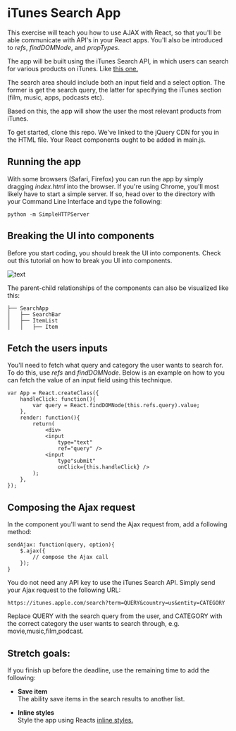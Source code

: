# iTunes Search App

This exercise will teach you how to use AJAX with React, so that you'll be able communicate with API's in your React apps. You'll also be introduced to *refs*, *findDOMNode*, and *propTypes*.

The app will be built using the iTunes Search API, in which users can search for various products on iTunes. Like [this one.](http://reactforbeginners.github.io/exercise2-itunesapi/)

The search area should include both an input field and a select option. The former is get the search query, the latter for specifying the iTunes section (film, music, apps, podcasts etc).

Based on this, the app will show the user the most relevant products from iTunes.

To get started, clone this repo. We've linked to the jQuery CDN for you in the HTML file. Your React components ought to be added in main.js.

## Running the app

With some browsers (Safari, Firefox) you can run the app by simply dragging *index.html* into the browser. If you're using Chrome, you'll most likely have to start a simple server. If so, head over to the directory with your Command Line Interface and type the following:

	python -m SimpleHTTPServer

## Breaking the UI into components

Before you start coding, you should break the UI into components. Check out this tutorial on how to break you UI into components.

![text](https://github.com/ReactForBeginners/exercise2-itunesapi/blob/gh-pages/ui.png?raw=true)

The parent-child relationships of the components can also be visualized like this:   

```
├── SearchApp
│   ├── SearchBar
│   ├── ItemList
│   │   ├── Item
```


## Fetch the users inputs

You'll need to fetch what query and category the user wants to search for. To do this, use *refs* and *findDOMNode*. Below is an example on how to you can fetch the value of an input field using this technique.

	var App = React.createClass({
		handleClick: function(){
			var query = React.findDOMNode(this.refs.query).value;
		},
		render: function(){
			return(
				<div>
				<input 
					type="text" 
					ref="query" />
				<input 
					type"submit" 
					onClick={this.handleClick} />
			);
		},
	});

## Composing the Ajax request

In the component you'll want to send the Ajax request from, add a following method:

	sendAjax: function(query, option){
		$.ajax({
			// compose the Ajax call
		});
	}


You do not need any API key to use the iTunes Search API. Simply send your Ajax request to the following URL:

	https://itunes.apple.com/search?term=QUERY&country=us&entity=CATEGORY

Replace QUERY with the search query from the user, and CATEGORY with the correct category the user wants to search through, e.g. movie,music,film,podcast.

## Stretch goals:

If you finish up before the deadline, use the remaining time to add the following:

* **Save item**  
The ability save items in the search results to another list.

* **Inline styles**  
Style the app using Reacts [inline styles.](https://facebook.github.io/react/tips/inline-styles.html)
